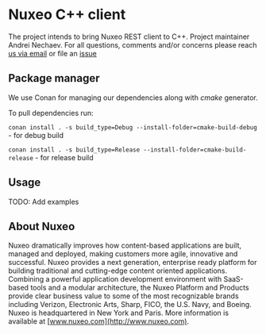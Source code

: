 # Nuxeo C++ client

The project intends to bring Nuxeo REST client to C++. Project maintainer Andrei Nechaev.
For all questions, comments and/or concerns please reach [us via email](mailto:an@nuxeo.com) 
or file an [issue](http://github.com/nuxeo/add_link_here)

## Package manager

We use Conan for managing our dependencies along with *cmake* generator.

To pull dependencies run: 

`conan install . -s build_type=Debug --install-folder=cmake-build-debug` - for debug build

`conan install . -s build_type=Release --install-folder=cmake-build-release` - for release build

## Usage

TODO: Add examples

## About Nuxeo

Nuxeo dramatically improves how content-based applications are built, 
managed and deployed, making customers more agile, 
innovative and successful. Nuxeo provides a next generation, 
enterprise ready platform for building traditional and cutting-edge 
content oriented applications. Combining a powerful application development 
environment with SaaS-based tools and a modular architecture, 
the Nuxeo Platform and Products provide clear business value 
to some of the most recognizable brands including 
Verizon, Electronic Arts, Sharp, FICO, the U.S. Navy, and Boeing. 
Nuxeo is headquartered in New York and Paris. 
More information is available at [www.nuxeo.com](http://www.nuxeo.com).

